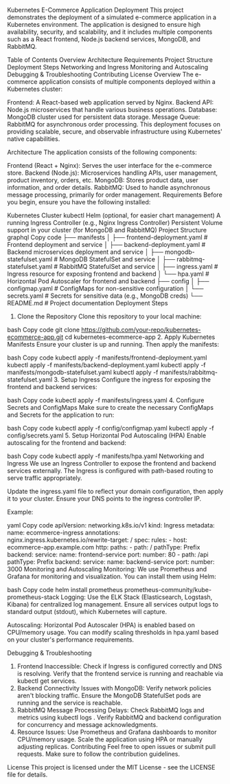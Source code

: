 Kubernetes E-Commerce Application Deployment
This project demonstrates the deployment of a simulated e-commerce application in a Kubernetes environment. The application is designed to ensure high availability, security, and scalability, and it includes multiple components such as a React frontend, Node.js backend services, MongoDB, and RabbitMQ.

Table of Contents
Overview
Architecture
Requirements
Project Structure
Deployment Steps
Networking and Ingress
Monitoring and Autoscaling
Debugging & Troubleshooting
Contributing
License
Overview
The e-commerce application consists of multiple components deployed within a Kubernetes cluster:

Frontend: A React-based web application served by Nginx.
Backend API: Node.js microservices that handle various business operations.
Database: MongoDB cluster used for persistent data storage.
Message Queue: RabbitMQ for asynchronous order processing.
This deployment focuses on providing scalable, secure, and observable infrastructure using Kubernetes' native capabilities.

Architecture
The application consists of the following components:

Frontend (React + Nginx): Serves the user interface for the e-commerce store.
Backend (Node.js): Microservices handling APIs, user management, product inventory, orders, etc.
MongoDB: Stores product data, user information, and order details.
RabbitMQ: Used to handle asynchronous message processing, primarily for order management.
Requirements
Before you begin, ensure you have the following installed:

Kubernetes Cluster
kubectl
Helm (optional, for easier chart management)
A running Ingress Controller (e.g., Nginx Ingress Controller)
Persistent Volume support in your cluster (for MongoDB and RabbitMQ)
Project Structure
graphql
Copy code
├── manifests
│   ├── frontend-deployment.yaml       # Frontend deployment and service
│   ├── backend-deployment.yaml        # Backend microservices deployment and service
│   ├── mongodb-statefulset.yaml       # MongoDB StatefulSet and service
│   ├── rabbitmq-statefulset.yaml      # RabbitMQ StatefulSet and service
│   ├── ingress.yaml                   # Ingress resource for exposing frontend and backend
│   └── hpa.yaml                       # Horizontal Pod Autoscaler for frontend and backend
├── config
│   ├── configmap.yaml                 # ConfigMaps for non-sensitive configuration
│   └── secrets.yaml                   # Secrets for sensitive data (e.g., MongoDB creds)
└── README.md                          # Project documentation
Deployment Steps
1. Clone the Repository
Clone this repository to your local machine:

bash
Copy code
git clone https://github.com/your-repo/kubernetes-ecommerce-app.git
cd kubernetes-ecommerce-app
2. Apply Kubernetes Manifests
Ensure your cluster is up and running. Then apply the manifests:

bash
Copy code
kubectl apply -f manifests/frontend-deployment.yaml
kubectl apply -f manifests/backend-deployment.yaml
kubectl apply -f manifests/mongodb-statefulset.yaml
kubectl apply -f manifests/rabbitmq-statefulset.yaml
3. Setup Ingress
Configure the ingress for exposing the frontend and backend services:

bash
Copy code
kubectl apply -f manifests/ingress.yaml
4. Configure Secrets and ConfigMaps
Make sure to create the necessary ConfigMaps and Secrets for the application to run:

bash
Copy code
kubectl apply -f config/configmap.yaml
kubectl apply -f config/secrets.yaml
5. Setup Horizontal Pod Autoscaling (HPA)
Enable autoscaling for the frontend and backend:

bash
Copy code
kubectl apply -f manifests/hpa.yaml
Networking and Ingress
We use an Ingress Controller to expose the frontend and backend services externally. The Ingress is configured with path-based routing to serve traffic appropriately.

Update the ingress.yaml file to reflect your domain configuration, then apply it to your cluster. Ensure your DNS points to the ingress controller IP.

Example:

yaml
Copy code
apiVersion: networking.k8s.io/v1
kind: Ingress
metadata:
  name: ecommerce-ingress
  annotations:
    nginx.ingress.kubernetes.io/rewrite-target: /
spec:
  rules:
    - host: ecommerce-app.example.com
      http:
        paths:
          - path: /
            pathType: Prefix
            backend:
              service:
                name: frontend-service
                port:
                  number: 80
          - path: /api
            pathType: Prefix
            backend:
              service:
                name: backend-service
                port:
                  number: 3000
Monitoring and Autoscaling
Monitoring: We use Prometheus and Grafana for monitoring and visualization. You can install them using Helm:

bash
Copy code
helm install prometheus prometheus-community/kube-prometheus-stack
Logging: Use the ELK Stack (Elasticsearch, Logstash, Kibana) for centralized log management. Ensure all services output logs to standard output (stdout), which Kubernetes will capture.

Autoscaling: Horizontal Pod Autoscaler (HPA) is enabled based on CPU/memory usage. You can modify scaling thresholds in hpa.yaml based on your cluster's performance requirements.

Debugging & Troubleshooting
1. Frontend Inaccessible:
Check if Ingress is configured correctly and DNS is resolving.
Verify that the frontend service is running and reachable via kubectl get services.
2. Backend Connectivity Issues with MongoDB:
Verify network policies aren't blocking traffic.
Ensure the MongoDB StatefulSet pods are running and the service is reachable.
3. RabbitMQ Message Processing Delays:
Check RabbitMQ logs and metrics using kubectl logs <rabbitmq-pod-name>.
Verify RabbitMQ and backend configuration for concurrency and message acknowledgments.
4. Resource Issues:
Use Prometheus and Grafana dashboards to monitor CPU/memory usage.
Scale the application using HPA or manually adjusting replicas.
Contributing
Feel free to open issues or submit pull requests. Make sure to follow the contribution guidelines.

License
This project is licensed under the MIT License - see the LICENSE file for details.